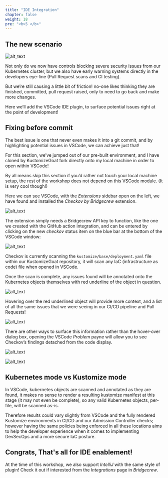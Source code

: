 ```yaml
---
title: "IDE Integration"
chapter: false
weight: 18
pre: "<b>5 </b>"
---
```



## The new scenario 

![alt_text](images/weAreHere-m4-1.png "image_tooltip")


Not only do we now have controls blocking severe security issues from our Kubernetes cluster, but we also have early warning systems directly in the developers eye-line (Pull Request scans and CI testing).

But we’re still causing a little bit of friction! no-one likes thinking they are finished, committed, pull request raised, only to need to go back and make more changes.

Here we’ll add the VSCode IDE plugin, to surface potential issues right at the point of development!


## Fixing before commit

The best issue is one that never even makes it into a git commit, and by highlighting potential issues in VSCode, we can achieve just that!

For this section, we’ve jumped out of our pre-built environment, and I have cloned by KustomizeGoat fork directly onto my local machine in order to open within VSCode!

By all means skip this section if you’d rather not touch your local machine setup, the rest of the workshop does not depend on this VSCode module. (It is very cool though!)

Here we can see VSCode, with the *Extensions* sidebar open on the left, we have found and installed the *Checkov by Bridgecrew* extension.


![alt_text](images/vsCodePlugin.png "image_tooltip")


The extension simply needs a Bridgecrew API key to function, like the one we created with the GitHub action integration, and can be entered by clicking on the new *checkov* status item on the blue bar at the bottom of the VSCode window:


![alt_text](images/vsCodeCheckovBar.png "image_tooltip")


Checkov is currently scanning the `kustomize/base/deployment.yaml` file within our KustomizeGoat repository, it will scan any IaC (infrastructure as code) file when opened in VSCode.

 
Once the scan is complete, any issues found will be annotated onto the Kubernetes objects themselves with red underline of the object in question. 


![alt_text](images/vsCodeSqiggle.png "image_tooltip")


 
Hovering over the red underlined object will provide more context, and a list of all the same issues that we were seeing in our CI/CD pipeline and Pull Requests! 


 

![alt_text](images/vsCodeProblemList.png "image_tooltip")


There are other ways to surface this information rather than the hover-over dialog box, opening the VSCode *Problem* payne will allow you to see Checkov’s findings detached from the code display.


![alt_text](images/vsCodeProblemsBottom.png "image_tooltip")

![alt_text](images/vsCodeAnnotationStyle2.png "image_tooltip")



## Kubernetes mode vs Kustomize mode

In VSCode, kubernetes objects are scanned and annotated as they are found, it makes no sense to render a resulting kustomize manifest at this stage (it may not even be complete), so any valid Kubernetes objects, per-file, will be scanned as-is.

Therefore results could vary slightly from VSCode and the fully rendered Kustomize environments in CI/CD and our Admission Controller checks; however having the same policies being enforced in all these locations aims to help the developer experience when it comes to implementing DevSecOps and a more secure IaC posture.


## Congrats, That's all for IDE enablement!

 
At the time of this workshop, we also support *IntelliJ* with the same style of plugin! Check it out if interested from the *Integrations* page in *Bridgecrew*.
